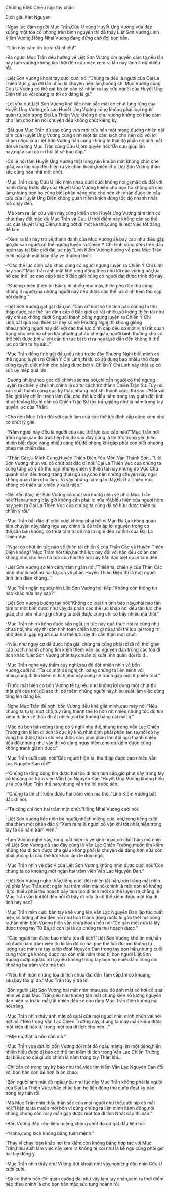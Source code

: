 




Chương 856: Chiêu nạp tay chân


Dịch giả: Kiet Nguyen

-Ngay lúc đám người Mục Trần,Cửu U cùng Huyết Ưng Vương vừa đáp xuống một tòa cô phong trên bình nguyên thì đã thấy Liệt Sơn Vương,Linh Kiếm Vương,Hồng Nhai Vương đang đứng chờ đợi bọn hắn.

-“Lần này cám ơn ba vị rất nhiều!”

-Ba người Mục Trần đều hướng về Liệt Sơn Vương ôm quyền cảm tạ,nếu lần này tam vương không kịp thời đến cứu viện,xem ra lần này lành ít dữ nhiều rồi.

-Liệt Sơn Vương khoát tay,cười cười nói:”Chúng ta đều là người của Đại La Thiên Vực,giúp đỡ lẫn nhau là chuyện nên làm,huống chi Mục Vương cùng Cửu U Vương có thể gạt bỏ ân oán cá nhân ra tay cứu người của Huyết Ưng Điện thì so với chúng ta thì có đáng là gì.”

-Lời vừa dứt,Liệt Sơn Vương khẽ liếc nhìn sắc mặt có chút lúng túng của Huyết Ưng Vương,dù sao Huyết Ưng Vương cũng không phải loại người quân tử,bên trong Đại La Thiên Vực không ít chư vương không có hảo cảm cho lắm,cho nên nói chuyện đều không chút kiêng kỵ.

-Bất quá Mục Trần dù sao cũng vừa mới cứu hắn một mạng,đương nhiên nội tâm của Huyết Ưng Vương cũng sinh một tia cảm kích,cho nên đối với lời châm chọc của Liệt Sơn Vương hắn cũng không tỏ thái độ phẫn nộ,ánh mắt dời về hướng Mục Trần cùng Cửu U,ôm quyền nói:”Ơn cứu giúp lần này,ngày sau có cơ hội ắt sẽ báo đáp.”

-Có lẽ nội tâm Huyết Ưng Vương thật lòng,nên khuôn mặt không chút che giấu,vào lúc này đều hiện ra vẻ chân thành,khiến cho Liệt Sơn Vương thần sắc cũng hòa nhã một chút.

-Mục Trần cùng Cửu U liếc nhìn nhau,cười cười không nói gì,mặc dù đối với hành động trước đây của Huyết Ưng Vương khiến cho bọn họ không ưa cho lắm,nhưng bọn họ cũng biết phân nặng nhẹ,cho nên khi nhận được tin cầu cứu của Huyết Ưng Điện,không quản hiềm khích dùng tốc độ nhanh nhất mà chạy đến.

-Mà xem ra lần cứu viện này,cũng khiến cho Huyết Ưng Vương tâm tính có chút thay đổi,mặc dù Mục Trần và Cửu U thời điểm này không cần sợ thế lực của Huyết Ưng Điện,nhưng bớt đi một kẻ thù,cũng là một việc tốt đáng để làm.

-“Xem ra lần này trở về,thanh danh của Mục Vương sẽ bay cao như diều gặp gió,dù sao người có thể ngưng luyện ra Chiến Ý Chi Linh cũng đếm trên đầu ngón tay tại Bắc giới đại lục này.”Linh Kiếm Vương hướng về phía Mục Trần cười nói,ánh mắt tràn đầy vẻ thưởng thức.

-“Các thế lực đỉnh cấp khác cũng có người ngưng luyện ra Chiến Ý Chi Linh hay sao?”Mục Trần ánh mắt khẽ rung động,theo như lời các vương nói,tựa hồ các thế lực cao cấp khác ở Bắc giới cũng có người đạt được trình độ này.

-“Đương nhiên,thiên tài Bắc giới nhiều như mây,thiên phú đặc thù cũng không ít người,mà những người này đều được các thế lực đỉnh tiêm thu nạp bồi dưỡng.”

-Liệt Sơn Vương gật gật đầu,nói:”Căn cứ một số tin tình báo chúng ta thu thập được,các thế lực đỉnh cấp ở Bắc giới có rất nhiều,số lượng thiên tài như vậy chỉ sợ không dưới 5 người thành công ngưng luyện ra Chiến Ý Chi Linh,bất quá loại thiên tài này so với Phương Nghị thì không giống nhau,những người này đối với các thế lực đỉnh cấp đều có một vị trí rất quan trọng,cho nên họ chọn lựa phương pháp che giấu,người bình thường khó có thể biết được,bởi vì chỉ cần tin tức bị rò rĩ ra ngoài,sẽ dẫn đến không ít thế lực có tâm tư hạ sát..”

-Mục Trần đồng tình gật đầu,nếu như trước đây Phương Nghị biết mình có thể ngưng luyện ra Chiến Ý Chi Linh,thì dù có sử dụng bao nhiêu thủ đoạn cũng quyết diệt mình cho bằng được,bởi vì Chiến Ý Chi Linh này thật sự có sức uy hiếp quá lớn.

-Đương nhiên,theo góc độ chính xác mà nói,chỉ cần người có thể ngưng luyện ra chiến ý chi linh,chính là có tư cách trở thành Chiến Trận Sư..Tuy nói xác suất thành công cực kỳ thấp,nhưng một khi thành công thì sao…?Đối với Bắc giới lấy chiến tranh làm đầu,các thế lực đều nắm trong tay quân đội tinh nhuệ khổng lồ,chỉ cần có Chiến Trận Sư tọa trấn,giống như là nắm trong tay quyền lực của Thần.

-Cho nên Mục Trần đối với cách làm của các thế lực đỉnh cấp cũng xem như có chút lý giải.

-“Năm người này đều là người của các thế lực cao cấp nào?”Mục Trần hơi trầm ngâm,sau đó trực tiếp hỏi,dù sao đây cũng là tin tức trọng yếu,hiển nhiên biết được càng nhiều càng tốt,đề phòng khi gặp phải còn biết phương pháp mà chiến đấu.

-“Thần Các,U Minh Cung,Huyền Thiên Điện,Yêu Môn,Vạn Thánh Sơn…”Liệt Sơn Vương nhún vai,có chút bất đắc dĩ nói:”Đại La Thiên Vực của chúng ta cũng từng có ý đồ thu nạp những chiến ý thiên tài này,nhưng do Vực Chủ quanh năm đều trong trạng thái ngủ say,cho nên những chuyện này ngài không quan tâm cho lắm…Vì vậy những năm gần đây,Đại La Thiên Vực không có thiên tài chiến ý xuất hiện.”

-Nói đến đây,Liệt Sơn Vương có chút vui mừng nhìn về phía Mục Trần nói:”Haha,nhưng bây giờ không cần phải lo nữa rồi,biểu hiện của ngươi hôm nay,xem ra Đại La Thiên Vực của chúng ta cũng đã sở hữu được thiên tài chiến ý rồi.”

-Mục Trần bất đắc dĩ cười cười,không phai bởi vì Mạn Đà La không quan tâm chuyện này,nàng ngủ say chính là để trấn áp lời nguyền trong cơ thể,căn bản không có thừa tâm tư để mà lo nghĩ đến sự tình của Đại La Thiên Vực.

-“Ngài có chút tin tức nào về thiên tài chiến ý của Thần Các và Huyền Thiên Điện không?”Mục Trầm hỏi tiếp,hai thế lực này đối với hắn đều có ân oán không nhỏ,cho nên tin tức của hai thế lực này hắn đặc biệt quan tâm đến.

-Liệt Sơn Vương sờ lên cằm,trầm ngâm nói:”Thiên tài chiến ý của Thần Các hình như là một nữ hài tử,còn về phần Huyền Thiên Điện thì là một người tính tình điên khùng…”

-Mục Trần ngẩn người,nhìn Liệt Sơn Vương hỏi tiếp:”Không còn thông tin nào khác nữa hay sao?”

-Liệt Sơn Vương buông tay nói:”Không có,loại tin tình báo này,phải hao tận tâm tư một biết được như vậy,đa phần các thế lực khắp nơi đều tận lực che giấu,cho nên những gì chúng ta biết được cũng chỉ có bấy nhiêu mà thôi.”

-Mục Trần nhịn không được sắp ngất,tin tức này quả thực nói ra cũng như chưa nói,như vậy thì còn tính toán chiến lược gì nữa,thôi thì lưu lại trong trí nhớ,đến đi gặp người của hai thế lực này thì cẩn thận một chút.

-“Nếu như nguy cơ đã được hóa giải,chúng ta cũng phải rời đi rồi,thời gian cấp bách,nhanh chóng tìm kiếm thêm Vẫn lạc nguyên đan trong các tòa di tích khác.”Liệt Sơn Vương phất tay,chuẩn bị suất lĩnh quân đội rời đi.

-Mục Trần nghe vậy,thầm suy nghĩ,sau đó đột nhiên nhìn về bốn Vương,cười nói:”Ta có một đề nghị,chi bằng chúng ta liên minh với nhau,cùng đi tìm kiếm di tích,như vậy cũng sẽ tránh gặp một ít phiền toái.”

-Trước mắt hiện có bốn Vương tề tụ,nếu như không lợi dụng một chút thì thật phí của trời,dù sao thì có thêm những người này,hiệu suất làm việc cũng tăng lên đáng kể.

-Nghe Mục Trần đề nghị,bốn Vương đều khẽ giật mình,cau mày nói:”Nếu chúng ta tụ lại một chỗ,tuy rằng thanh thế to hơn rất nhiều,nhưng tốc độ tìm kiếm di tích sẽ thấp đi rất nhiều,cái bù không bằng cái mất à.”

-Mặc dù bọn hắn cũng từng có ý nghĩ như thế,nhưng trong Vẫn Lạc Chiến Trường,tìm kiếm di tích là cực kỳ khó,nhất định phải phân tán ra,mới có hy vọng tìm được,thậm chí nếu được còn phải phân tán đội ngũ thành nhiều tiểu đội,nhưng như vậy thì vô cùng nguy hiểm,cho dù kiếm được cũng không tranh giành được.”

-Mục Trần cười cười nói:”Các ngươi hiện tại thu thập được bao nhiêu Vẫn Lạc Nguyên Đan rồi?”

-“Chúng ta tổng cộng tìm được hai tòa di tích tam cấp,giờ phút này trong tay có khoảng ba trăm viên Vẫn Lạc Nguyên Đan.”Huyết Ưng Vương không hiểu ý tứ của Mục Trần thế nào,nhưng vẫn trả lời trước tiên.

-“Chúng ta thì chỉ kiếm được hai trăm viên mà thôi.”Linh Kiếm Vương bất đắc dĩ nói.

-“Ta cũng chỉ hơn hai trăm một chút.”Hồng Nhai Vương cười nói.

-Liệt Sơn Vương liếc nhìn ba người,nhếch miệng cười nói,trong tiếng cười pha thêm một phần đắc ý:”Xem ra ta là người có vận khí tốt nhất,hiện trong tay ta có năm trăm viên.”

-Tam Vương nghe vậy,trong mắt hiện rõ vẻ kinh ngạc,có chút hâm mộ nhìn về Liệt Sơn Vương,dù sao đây cũng là Vẫn Lạc Chiến Trường,muốn tìm kiếm những tòa di tích được che giấu không phải là chuyện dễ dàng,hơn nữa còn phải phòng bị các thế lực khác lăm le dòm ngó.

-Mục Trần nhìn vẻ đắc ý của Liệt Sơn Vương,không nhịn được cười nói:”Còn chúng ta có khoảng một ngàn hai trăm viên Vẫn Lạc Nguyên Đan.”

-Liệt Sơn Vương nghe thấy,tiếng cười đột nhiên tắt hẳn,trợn trắng mắt nhìn về phía Mục Trần,một ngàn hai trăm viên mà nói,chính là một con số khổng lồ,tối thiểu phải thu hoạch bảy tám tòa di tích mới có thể luyện ra,chẵng lẽ Mục Trần vận khí tốt đến nỗi đi bậy đi bừa là có thể kiếm được một tòa di tích hay sao?

-Mục Trần mỉm cười,bàn tay khẽ vung lên,Vẫn Lạc Nguyên Đan lập tức xuất hiện,số lượng nhiều đến nỗi như hóa thành dòng nước lũ gào thét mà xông ra,hắn nhìn bốn Vương hiện vẫn chưa hoàn hồn nói:”Có gần một nửa là lấy được trong tay Từ Bá,số còn lại là do chúng ta thu hoạch được.”

-“Các ngươi tìm được bao nhiêu tòa di tích?”Liệt Sơn Vương khó tin nói,hắn có được năm trăm viên là do lần đó có hai phe thế lực đui mù không tự lượng sức mình ra tay cướp đoạt Nguyên Đan trong tay bọn hắn,nhưng cuối cùng trộm gà không được mà còn mất nắm thóc,bị bọn người Liệt Sơn Vương cướp ngược trở lại,nếu không trong tay bọn họ nhiều lắm cũng chỉ khoảng ba trăm viên mà thôi.

-“Nếu tính luôn những tòa di tích chưa đạt đến Tam cấp,thì có khoảng sáu,bảy tòa gì đó.”Mục Trần tùy ý trả lời.

-Bốn người Liệt Sơn Vương hai mắt nhìn nhau,sau đó ánh mắt có hơi cổ quái nhìn về phía Mục Trần,nếu như không tận mắt chứng kiến số lượng nguyên đan hiện ra trước mắt,tất nhiên đều sẽ cho rằng Mục Trần điên khùng mà nói sảng.

-Mục Trần nhìn thấy ánh mắt cổ quái của mọi người nhìn mình,nhún vai hời hợt nói:”Bên trong Vẫn Lạc Chiến Trường này,chúng ta may mắn kiếm được một kiện dị bảo từ trong một tòa di tích,cho nên…”

-“Mịe nó,thật là hỗn đản mà.”

-Mục Trần vừa dứt lời,bốn Vương đôi mắt đỏ ngầu mắng lên một tiếng,hiển nhiên hiểu được dị bảo có thể tìm kiếm di tích trong Vẫn Lạc Chiến Trường đại biểu cho cái gì..đó chính là nắm trong tay Thần khí..!

-Chỉ cần có trong tay kỳ bảo như thế,việc tìm kiếm Vẫn Lạc Nguyên Đan đối với bọn hắn còn dễ hơn là ăn cháo.

-Bốn người ánh mắt đỏ ngầu,nếu như lúc này Mục Trần không phải là người của Đại La Thiên Vực,chắc chắc bọn họ liền động thủ cướp đoạt kỳ bảo trong tay hắn rồi.

-Mà Mục Trần nhìn thấy thần sắc của mọi người như thế,cười híp cả mắt nói:”Hiện tại,ta muốn mời bốn vị cùng chúng ta liên minh hành động,nói không chừng còn may mắn gặp được môt tòa di tích Nhất cấp thì sao.”

-Bốn Vương đều liếm liếm miệng,không chút do dự gật đầu liên tục.

-“Haha,cung kích không bằng tuân mệnh.”

-Thay vì chạy loạn khắp nơi tìm kiếm,còn không bằng hợp tác với Mục Trần,hiệu suất làm việc này xem ra không tệ,coi như là kẻ ngu cũng phải giơ hai tay đồng ý.

-Mục Trần nhìn thấy chư Vương dứt khoát như vậy,nghiêng đầu nhìn Cửu U cười cười.

-Đã có thêm bốn đội quân cường đại như vậy làm tay chân,xem ra thời điểm tiếp theo chính là cho bọn hắn mặc sức tung hoành rồi.




